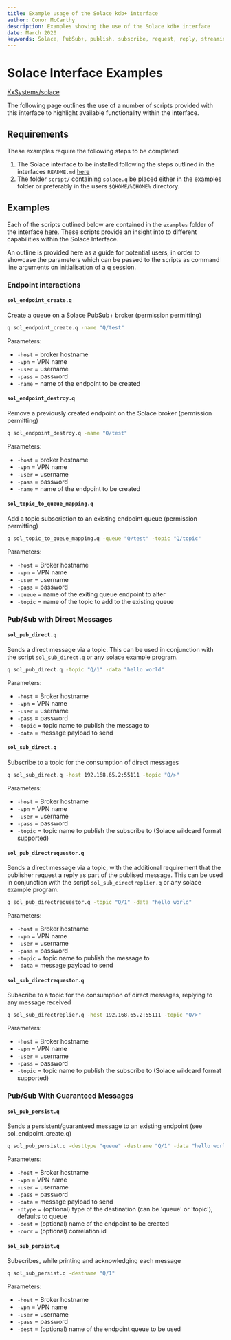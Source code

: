 ```yaml
---
title: Example usage of the Solace kdb+ interface
author: Conor McCarthy
description: Examples showing the use of the Solace kdb+ interface
date: March 2020
keywords: Solace, PubSub+, publish, subscribe, request, reply, streaming 
---
```


# <i class="fa fa-share-alt"></i> Solace Interface Examples

<i class="fab fa-github"></i> [KxSystems/solace](https://github.com/KxSystems/solace)

The following page outlines the use of a number of scripts provided with this interface to highlight available functionality within the interface.

## Requirements

These examples require the following steps to be completed

1. The Solace interface to be installed following the steps outlined in the interfaces `README.md` [here](https://github.com/kxsystems/solace/blob/master/README.md)
2. The folder `script/` containing `solace.q` be placed either in the examples folder or preferably in the users `$QHOME`/`%QHOME%` directory.

## Examples

Each of the scripts outlined below are contained in the `examples` folder of the interface [here](https://github.com/KxSystems/solace/tree/master/examples). These scripts provide an insight into to different capabilities within the Solace Interface.

An outline is provided here as a guide for potential users, in order to showcase the parameters which can be passed to the scripts as command line arguments on initialisation of a q session.

### Endpoint interactions

#### `sol_endpoint_create.q`

Create a queue on a Solace PubSub+ broker (permission permitting)

```bash
q sol_endpoint_create.q -name "Q/test"
```

Parameters:

- `-host` = broker hostname
- `-vpn`  = VPN name
- `-user` = username
- `-pass` = password
- `-name` = name of the endpoint to be created

#### `sol_endpoint_destroy.q`

Remove a previously created endpoint on the Solace broker (permission permitting)

```bash
q sol_endpoint_destroy.q -name "Q/test"
```

Parameters:

- `-host` = broker hostname
- `-vpn`  = VPN name
- `-user` = username
- `-pass` = password
- `-name` = name of the endpoint to be created

#### `sol_topic_to_queue_mapping.q`

Add a topic subscription to an existing endpoint queue (permission permitting)

```bash
q sol_topic_to_queue_mapping.q -queue "Q/test" -topic "Q/topic"
```

Parameters:

- `-host`  = Broker hostname
- `-vpn`   = VPN name
- `-user`  = username
- `-pass`  = password
- `-queue` = name of the exiting queue endpoint to alter
- `-topic` = name of the topic to add to the existing queue

### Pub/Sub with Direct Messages

#### `sol_pub_direct.q`

Sends a direct message via a topic. This can be used in conjunction with the script `sol_sub_direct.q` or any solace example program.

```bash
q sol_pub_direct.q -topic "Q/1" -data "hello world"
```

Parameters:

- `-host`  = Broker hostname
- `-vpn`   = VPN name
- `-user`  = username
- `-pass`  = password
- `-topic` = topic name to publish the message to
- `-data`  = message payload to send

#### `sol_sub_direct.q`

Subscribe to a topic for the consumption of direct messages

```bash
q sol_sub_direct.q -host 192.168.65.2:55111 -topic "Q/>"
```

Parameters:

- `-host`  = Broker hostname
- `-vpn`   = VPN name
- `-user`  = username
- `-pass`  = password
- `-topic` = topic name to publish the subscribe to (Solace wildcard format supported)

#### `sol_pub_directrequestor.q`

Sends a direct message via a topic, with the additional requirement that the publisher request a reply as part of the publised message. This can be used in conjunction with the script `sol_sub_directreplier.q` or any solace example program.

```bash
q sol_pub_directrequestor.q -topic "Q/1" -data "hello world"
```

Parameters:

- `-host`  = Broker hostname
- `-vpn`   = VPN name
- `-user`  = username
- `-pass`  = password
- `-topic` = topic name to publish the message to
- `-data`  = message payload to send

#### `sol_sub_directrequestor.q`

Subscribe to a topic for the consumption of direct messages, replying to any message received

```bash
q sol_sub_directreplier.q -host 192.168.65.2:55111 -topic "Q/>"
```

Parameters:

- `-host`  = Broker hostname
- `-vpn`   = VPN name
- `-user`  = username
- `-pass`  = password
- `-topic` = topic name to publish the subscribe to (Solace wildcard format supported)

### Pub/Sub With Guaranteed Messages

#### `sol_pub_persist.q`

Sends a persistent/guaranteed message to an existing endpoint (see sol_endpoint_create.q)

```bash
q sol_pub_persist.q -desttype "queue" -destname "Q/1" -data "hello world"  -correlationid 555
```

Parameters:

- `-host`  = Broker hostname
- `-vpn`   = VPN name
- `-user`  = username
- `-pass`  = password
- `-data`  = message payload to send
- `-dtype` = (optional) type of the destination (can be 'queue' or 'topic'), defaults to queue
- `-dest`  = (optional) name of the endpoint to be created
- `-corr`  = (optional) correlation id

#### `sol_sub_persist.q`

Subscribes, while printing and acknowledging each message

```bash
q sol_sub_persist.q -destname "Q/1"
```

Parameters:

- `-host` = Broker hostname
- `-vpn`  = VPN name
- `-user` = username
- `-pass` = password
- `-dest` = (optional) name of the endpoint queue to be used

